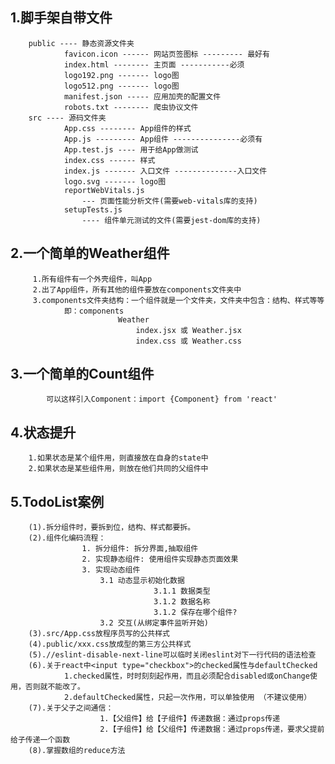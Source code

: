 ## 1.脚手架自带文件
		public ---- 静态资源文件夹
				favicon.icon ------ 网站页签图标 --------- 最好有
				index.html -------- 主页面 -----------必须
				logo192.png ------- logo图
				logo512.png ------- logo图
				manifest.json ----- 应用加壳的配置文件
				robots.txt -------- 爬虫协议文件
		src ---- 源码文件夹
				App.css -------- App组件的样式
				App.js --------- App组件 ---------------必须有
				App.test.js ---- 用于给App做测试
				index.css ------ 样式
				index.js ------- 入口文件 --------------入口文件
				logo.svg ------- logo图
				reportWebVitals.js
					--- 页面性能分析文件(需要web-vitals库的支持)
				setupTests.js
					---- 组件单元测试的文件(需要jest-dom库的支持)

## 2.一个简单的Weather组件
		 1.所有组件有一个外壳组件，叫App
		 2.出了App组件，所有其他的组件要放在components文件夹中
		 3.components文件夹结构：一个组件就是一个文件夹，文件夹中包含：结构、样式等等
		 		即：components
				 			Weather
							 	index.jsx 或 Weather.jsx
								index.css 或 Weather.css

## 3.一个简单的Count组件
			可以这样引入Component：import {Component} from 'react'

## 4.状态提升
		1.如果状态是某个组件用，则直接放在自身的state中
		2.如果状态是某些组件用，则放在他们共同的父组件中

## 5.TodoList案例
		(1).拆分组件时，要拆到位，结构、样式都要拆。
		(2).组件化编码流程：
					1. 拆分组件: 拆分界面,抽取组件
					2. 实现静态组件: 使用组件实现静态页面效果
					3. 实现动态组件
						3.1 动态显示初始化数据
									3.1.1 数据类型
									3.1.2 数据名称
									3.1.2 保存在哪个组件?
						3.2 交互(从绑定事件监听开始)
		(3).src/App.css放程序员写的公共样式
		(4).public/xxx.css放成型的第三方公共样式
		(5).//eslint-disable-next-line可以临时关闭eslint对下一行代码的语法检查
		(6).关于react中<input type="checkbox">的checked属性与defaultChecked
				1.checked属性，时时刻刻起作用，而且必须配合disabled或onChange使用，否则就不能改了。
				2.defaultChecked属性，只起一次作用，可以单独使用 （不建议使用）
		(7).关于父子之间通信：
						1.【父组件】给【子组件】传递数据：通过props传递
						2.【子组件】给【父组件】传递数据：通过props传递，要求父提前给子传递一个函数
		(8).掌握数组的reduce方法
